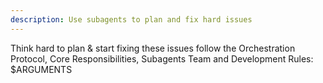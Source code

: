 ```yaml
---
description: Use subagents to plan and fix hard issues
---
```


Think hard to plan & start fixing these issues follow the Orchestration Protocol, Core Responsibilities, Subagents Team and Development Rules: 
<issues>$ARGUMENTS</issues>

